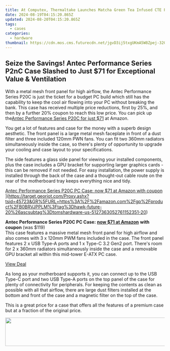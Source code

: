 ```yaml
---
title: At Computex, Thermaltake Launches Matcha Green Tea Infused CTE Products for Enhanced Cooling Performance
date: 2024-08-19T04:15:20.865Z
updated: 2024-08-20T04:15:20.865Z
tags:
  - cases
categories:
  - hardware
thumbnail: https://cdn.mos.cms.futurecdn.net/jgvD3ij5txgUKmA5W8Zpej-320-80.jpg
---
```


## Seize the Savings! Antec Performance Series P2nC Case Slashed to Just $71 for Exceptional Value & Ventilation

With a metal mesh front panel for high airflow, the Antec Performance Series P20C is just the ticket for a budget PC build which still has the capability to keep the cool air flowing into your PC without breaking the bank. This case has received multiple price reductions, first by 25%, and then by a further 20% coupon to reach this low price. You can pick up the[Antec Performance Series P20C for just $71](https://target.georiot.com/Proxy.ashx?tsid=45723&GR%5FURL=https%3A%2F%2Famazon.com%2Fgp%2Fproduct%2FB0BRVJPPLM%3Ftag%3Dhawk-future-20%26ascsubtag%3Dtomshardware-us-1384340872713775438-20) at Amazon.

 You get a lot of features and case for the money with a superb design aesthetic. The front panel is a large metal mesh faceplate in front of a dust filter and three included 120mm PWN fans. You can fit two 360mm radiators simultaneously inside the case, so there's plenty of opportunity to upgrade your cooling and case layout to your specifications.

 The side features a glass side panel for viewing your installed components, plus the case includes a GPU bracket for supporting larger graphics cards - this can be removed if not needed. For easy installation, the power supply is installed through the back of the case and a thought-out cable route on the rear of the motherboard tray keeps everything nice and tidy.

[Antec Performance Series P20C PC Case: now $71 at Amazon with coupon](https://cdn.mos.cms.futurecdn.net/bby4suybynQU5LypBdm28d-200-100.png "Antec Performance Series P20C PC Case: now $71 at Amazon with coupon") ](https://target.georiot.com/Proxy.ashx?tsid=45723&GR%5FURL=https%3A%2F%2Famazon.com%2Fgp%2Fproduct%2FB0BRVJPPLM%3Ftag%3Dhawk-future-20%26ascsubtag%3Dtomshardware-us-5127363052761152351-20)

**Antec Performance Series P20C PC Case:** [**now $71 at Amazon**](https://target.georiot.com/Proxy.ashx?tsid=45723&GR%5FURL=https%3A%2F%2Famazon.com%2Fgp%2Fproduct%2FB0BRVJPPLM%3Ftag%3Dhawk-future-20%26ascsubtag%3Dtomshardware-us-7626810080760237877-20) **with coupon** (was $119)  
 This case features a massive metal mesh front panel for high airflow and also comes with 3 x 120mm PWM fans included in the case. The front panel features 2 x USB Type-A ports and 1 x Type-C 3.2 Gen2 port. There's room for 2 x 360mm radiators simultaneously inside the case and a removable GPU bracket all within this mid-tower E-ATX PC case.

[View Deal](https://target.georiot.com/Proxy.ashx?tsid=45723&GR%5FURL=https%3A%2F%2Famazon.com%2Fgp%2Fproduct%2FB0BRVJPPLM%3Ftag%3Dhawk-future-20%26ascsubtag%3Dtomshardware-us-5127363052761152351-20)

 As long as your motherboard supports it, you can connect up to the USB Type-C port and two USB Type-A ports on the top panel of the case for plenty of connectivity for peripherals. For keeping the contents as clean as possible with all that airflow, there are large dust filters installed at the bottom and front of the case and a magnetic filter on the top of the case.

 This is a great price for a case that offers all the features of a premium case but at a fraction of the original price.


<ins class="adsbygoogle"
     style="display:block"
     data-ad-format="autorelaxed"
     data-ad-client="ca-pub-7571918770474297"
     data-ad-slot="1223367746"></ins>



<ins class="adsbygoogle"
     style="display:block"
     data-ad-client="ca-pub-7571918770474297"
     data-ad-slot="8358498916"
     data-ad-format="auto"
     data-full-width-responsive="true"></ins>



<!-- affiliate ads begin -->
<a href="https://zonlipartnershipprogram.pxf.io/c/5597632/1596691/17882" target="_top" id="1596691"><img src="//a.impactradius-go.com/display-ad/17882-1596691" border="0" alt="" width="728" height="90"/></a><img height="0" width="0" src="https://imp.pxf.io/i/5597632/1596691/17882" style="position:absolute;visibility:hidden;" border="0" />
<!-- affiliate ads end -->